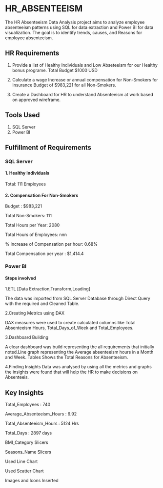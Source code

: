 
# HR_ABSENTEEISM

The HR Absenteeism Data Analysis project aims to analyze employee absenteeism patterns using SQL for data extraction and Power BI for data visualization. The goal is to identify trends, causes, and Reasons for employee absenteeism.


## HR Requirements
1. Provide a list of Healthy Individuals and Low Abseteeism for our Healthy bonus programe.
Total Budget $1000 USD

2. Calculate a wage Increase or annual compensation for Non-Smokers for 
Insurance Budget of $983,221 for all Non-Smokers.

3. Create a Dashboard for HR to understand Absenteeism at work based on approved wireframe.

## Tools Used 
1. SQL Server
2. Power BI

## Fulfillment of Requirements
### SQL Server
#### 1. Healthy Individuals
Total: 111 Employees
#### 2. Compensation For Non-Smokers
Budget : $983,221

Total Non-Smokers: 111

Total Hours per Year: 2080

Total Hours of Employees: nnn

% Increase of Compensation per hour: 0.68%

Total Compensation per year : $1,414.4


### Power BI

#### Steps involved

1.ETL [Data Extraction,Transform,Loading]

The data was imported from SQL Server Database through Direct Query with the required and Cleaned Table.

2.Creating Metrics using DAX

DAX measures were used to create calculated columns like Total Absenteeism Hours, Total_Days_of_Week and Total_Employees.

3.Dashboard Building

A clear dashboard was build representing the all requirements that initially noted.Line graph representing the Average absenteeism hours in a Month and Week. 
Tables Shows the Total Reasons for Absenteeism.

4.Finding Insights
Data was analysed by using all the metrics and graphs the insights were found that will help the HR to make decisions on Absenteeis.




## Key Insights

Total_Employees : 740  

Average_Absenteeism_Hours : 6.92

Total_Absenteeism_Hours : 5124 Hrs

Total_Days : 2897 days

BMI_Category Slicers

Seasons_Name Slicers

Used Line Chart

Used Scatter Chart

Images and Icons Inserted
